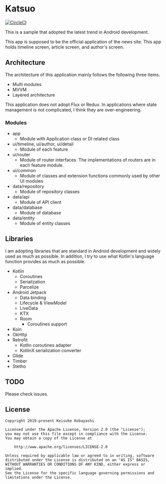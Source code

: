 # Katsuo

[![CircleCI](https://circleci.com/gh/kobakei/Katsuo.svg?style=svg)](https://circleci.com/gh/kobakei/Katsuo)

This is a sample that adopted the latest trend in Android development.

This app is supposed to be the official application of the news site. This app holds timeline screen, article screen, and author's screen.

## Architecture

The architecture of this application mainly follows the following three items.

- Multi modules
- MVVM
- Layered architecture

This application does not adopt Flux or Redux. In applications where state management is not complicated, I think they are over-engineering.

### Modules

- app
  - Module with Application class or DI related class
- ui/timeline, ui/author, ui/detail
  - Module of each feature
- ui/router
  - Module of router interfaces. The implementations of routers are in each feature module.
- ui/common
  - Module of classes and extension functions commonly used by other UI modules
- data/repository
  - Module of repository classes
- data/api
  - Module of API client
- data/database
  - Module of database
- data/entity
  - Module of entity classes

## Libraries

I am adopting libraries that are standard in Android development and widely used as much as possible.
In addition, I try to use what Kotlin's language function provides as much as possible.

- Kotlin
  - Coroutines
  - Serialization
  - Parcelize
- Android Jetpack
  - Data binding
  - Lifecycle & ViewModel
  - LiveData
  - KTX
  - Room
    - Coroutines support
- Koin
- OkHttp
- Retrofit
  - Kotlin coroutines adapter
  - KotlinX serialization converter
- Glide
- Timber
- Stetho

## TODO

Please check issues.
  
## License

```
Copyright 2019-present Keisuke Kobayashi

Licensed under the Apache License, Version 2.0 (the "License");
you may not use this file except in compliance with the License.
You may obtain a copy of the License at

    http://www.apache.org/licenses/LICENSE-2.0

Unless required by applicable law or agreed to in writing, software
distributed under the License is distributed on an "AS IS" BASIS,
WITHOUT WARRANTIES OR CONDITIONS OF ANY KIND, either express or implied.
See the License for the specific language governing permissions and
limitations under the License.
```
